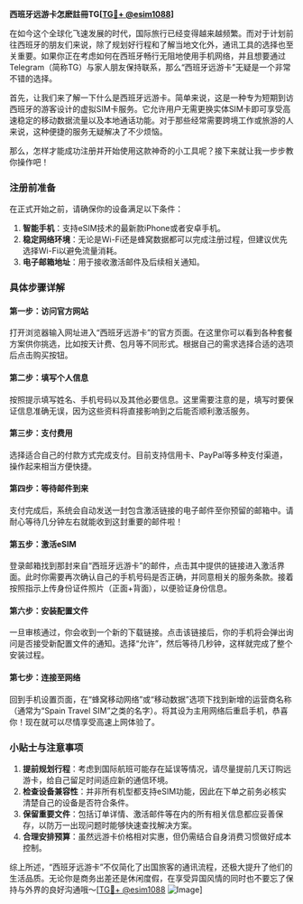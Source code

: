 **西班牙远游卡怎麽註冊TG[[TG💪+ @esim1088](https://t.me/s/esim1088)]**

在如今这个全球化飞速发展的时代，国际旅行已经变得越来越频繁。而对于计划前往西班牙的朋友们来说，除了规划好行程和了解当地文化外，通讯工具的选择也至关重要。如果你正在考虑如何在西班牙畅行无阻地使用手机网络，并且想要通过Telegram（简称TG）与家人朋友保持联系，那么“西班牙远游卡”无疑是一个非常不错的选择。

首先，让我们来了解一下什么是西班牙远游卡。简单来说，这是一种专为短期到访西班牙的游客设计的虚拟SIM卡服务。它允许用户无需更换实体SIM卡即可享受高速稳定的移动数据流量以及本地通话功能。对于那些经常需要跨境工作或旅游的人来说，这种便捷的服务无疑解决了不少烦恼。

那么，怎样才能成功注册并开始使用这款神奇的小工具呢？接下来就让我一步步教你操作吧！

### 注册前准备

在正式开始之前，请确保你的设备满足以下条件：
1. **智能手机**：支持eSIM技术的最新款iPhone或者安卓手机。
2. **稳定网络环境**：无论是Wi-Fi还是蜂窝数据都可以完成注册过程，但建议优先选择Wi-Fi以避免流量消耗。
3. **电子邮箱地址**：用于接收激活邮件及后续相关通知。

### 具体步骤详解

#### 第一步：访问官方网站
打开浏览器输入网址进入“西班牙远游卡”的官方页面。在这里你可以看到各种套餐方案供你挑选，比如按天计费、包月等不同形式。根据自己的需求选择合适的选项后点击购买按钮。

#### 第二步：填写个人信息
按照提示填写姓名、手机号码以及其他必要信息。这里需要注意的是，填写时要保证信息准确无误，因为这些资料将直接影响到之后能否顺利激活服务。

#### 第三步：支付费用
选择适合自己的付款方式完成支付。目前支持信用卡、PayPal等多种支付渠道，操作起来相当方便快捷。

#### 第四步：等待邮件到来
支付完成后，系统会自动发送一封包含激活链接的电子邮件至你预留的邮箱中。请耐心等待几分钟左右就能收到这封重要的邮件啦！

#### 第五步：激活eSIM
登录邮箱找到那封来自“西班牙远游卡”的邮件，点击其中提供的链接进入激活界面。此时你需要再次确认自己的手机号码是否正确，并同意相关的服务条款。接着按照指示上传身份证件照片（正面+背面），以便验证身份信息。

#### 第六步：安装配置文件
一旦审核通过，你会收到一个新的下载链接。点击该链接后，你的手机将会弹出询问是否接受新配置文件的通知。选择“允许”，然后等待几秒钟，这样就完成了整个安装过程。

#### 第七步：连接至网络
回到手机设置页面，在“蜂窝移动网络”或“移动数据”选项下找到新增的运营商名称（通常为“Spain Travel SIM”之类的名字）。将其设为主用网络后重启手机，恭喜你！现在就可以尽情享受高速上网体验了。

### 小贴士与注意事项

1. **提前规划行程**：考虑到国际航班可能存在延误等情况，请尽量提前几天订购远游卡，给自己留足时间适应新的通信环境。
2. **检查设备兼容性**：并非所有机型都支持eSIM功能，因此在下单之前务必核实清楚自己的设备是否符合条件。
3. **保留重要文件**：包括订单详情、激活邮件等在内的所有相关信息都应妥善保存，以防万一出现问题时能够快速查找解决方案。
4. **合理安排预算**：虽然远游卡价格相对实惠，但仍需结合自身消费习惯做好成本控制。

综上所述，“西班牙远游卡”不仅简化了出国旅客的通讯流程，还极大提升了他们的生活品质。无论你是商务出差还是休闲度假，在享受异国风情的同时也不要忘了保持与外界的良好沟通哦～[[TG💪+ @esim1088](https://t.me/s/esim1088) ![Image](https://i.postimg.cc/4NQfJmqS/Snipaste-2025-05-13-00-14-12.png)]